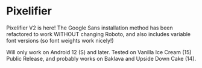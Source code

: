 # Pixelifier

Pixelifier V2 is here! The Google Sans installation method has been refactored to work WITHOUT changing Roboto, and also includes variable font versions (so font weights work nicely!)

Will only work on Android 12 (S) and later. Tested on Vanilla Ice Cream (15) Public Release, and probably works on Baklava and Upside Down Cake (14).